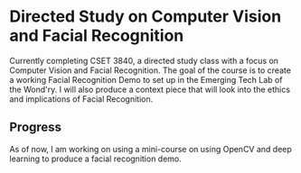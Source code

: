 # Directed Study on Computer Vision and Facial Recognition
Currently completing CSET 3840, a directed study class with a focus on Computer Vision and Facial Recognition. The goal of the course is to create a working Facial Recognition Demo to set up in the Emerging Tech Lab of the Wond'ry. I will also produce a context piece that will look into the ethics and implications of Facial Recognition.

## Progress
As of now, I am working on using a mini-course on using OpenCV and deep learning to produce a facial recognition demo.
